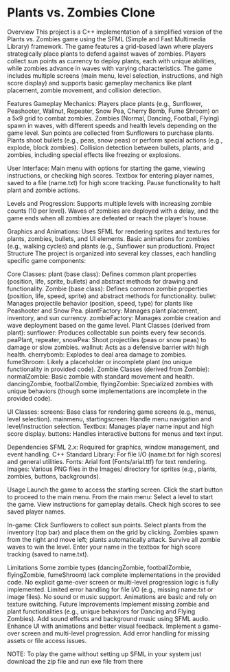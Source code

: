# Plants vs. Zombies Clone
Overview
This project is a C++ implementation of a simplified version of the Plants vs. Zombies game using the SFML (Simple and Fast Multimedia Library) framework. The game features a grid-based lawn where players strategically place plants to defend against waves of zombies. Players collect sun points as currency to deploy plants, each with unique abilities, while zombies advance in waves with varying characteristics. The game includes multiple screens (main menu, level selection, instructions, and high score display) and supports basic gameplay mechanics like plant placement, zombie movement, and collision detection.

Features
Gameplay Mechanics:
Players place plants (e.g., Sunflower, Peashooter, Wallnut, Repeater, Snow Pea, Cherry Bomb, Fume Shroom) on a 5x9 grid to combat zombies.
Zombies (Normal, Dancing, Football, Flying) spawn in waves, with different speeds and health levels depending on the game level.
Sun points are collected from Sunflowers to purchase plants.
Plants shoot bullets (e.g., peas, snow peas) or perform special actions (e.g., explode, block zombies).
Collision detection between bullets, plants, and zombies, including special effects like freezing or explosions.

User Interface:
Main menu with options for starting the game, viewing instructions, or checking high scores.
Textbox for entering player names, saved to a file (name.txt) for high score tracking.
Pause functionality to halt plant and zombie actions.

Levels and Progression:
Supports multiple levels with increasing zombie counts (10 per level).
Waves of zombies are deployed with a delay, and the game ends when all zombies are defeated or reach the player's house.

Graphics and Animations:
Uses SFML for rendering sprites and textures for plants, zombies, bullets, and UI elements.
Basic animations for zombies (e.g., walking cycles) and plants (e.g., Sunflower sun production).
Project Structure
The project is organized into several key classes, each handling specific game components:

Core Classes:
plant (base class): Defines common plant properties (position, life, sprite, bullets) and abstract methods for drawing and functionality.
Zombie (base class): Defines common zombie properties (position, life, speed, sprite) and abstract methods for functionality.
bullet: Manages projectile behavior (position, speed, type) for plants like Peashooter and Snow Pea.
plantFactory: Manages plant placement, inventory, and sun currency.
zombieFactory: Manages zombie creation and wave deployment based on the game level.
Plant Classes (derived from plant):
sunflower: Produces collectable sun points every few seconds.
peaPlant, repeater, snowPea: Shoot projectiles (peas or snow peas) to damage or slow zombies.
wallnut: Acts as a defensive barrier with high health.
cherrybomb: Explodes to deal area damage to zombies.
fumeShroom: Likely a placeholder or incomplete plant (no unique functionality in provided code).
Zombie Classes (derived from Zombie):
normalZombie: Basic zombie with standard movement and health.
dancingZombie, footballZombie, flyingZombie: Specialized zombies with unique behaviors (though some implementations are incomplete in the provided code).

UI Classes:
screens: Base class for rendering game screens (e.g., menus, level selection).
mainmenu, startingscreen: Handle menu navigation and level/instruction selection.
Textbox: Manages player name input and high score display.
buttons: Handles interactive buttons for menus and text input.

Dependencies
SFML 2.x: Required for graphics, window management, and event handling.
C++ Standard Library: For file I/O (name.txt for high scores) and general utilities.
Fonts: Arial font (Fonts/arial.ttf) for text rendering.
Images: Various PNG files in the Images/ directory for sprites (e.g., plants, zombies, buttons, backgrounds).

Usage
Launch the game to access the starting screen.
Click the start button to proceed to the main menu.
From the main menu:
Select a level to start the game.
View instructions for gameplay details.
Check high scores to see saved player names.

In-game:
Click Sunflowers to collect sun points.
Select plants from the inventory (top bar) and place them on the grid by clicking.
Zombies spawn from the right and move left; plants automatically attack.
Survive all zombie waves to win the level.
Enter your name in the textbox for high score tracking (saved to name.txt).

Limitations
Some zombie types (dancingZombie, footballZombie, flyingZombie, fumeShroom) lack complete implementations in the provided code.
No explicit game-over screen or multi-level progression logic is fully implemented.
Limited error handling for file I/O (e.g., missing name.txt or image files).
No sound or music support.
Animations are basic and rely on texture switching.
Future Improvements
Implement missing zombie and plant functionalities (e.g., unique behaviors for Dancing and Flying Zombies).
Add sound effects and background music using SFML audio.
Enhance UI with animations and better visual feedback.
Implement a game-over screen and multi-level progression.
Add error handling for missing assets or file access issues.

NOTE: To play the game without setting up SFML in your system just download the zip file and run exe file from there
